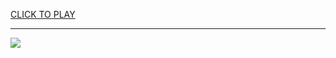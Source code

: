 
<a href="https://premium76.site?title=unblocked_games_56&ref=13M">CLICK TO PLAY</a></h3>
<hr>

<a href="https://premium76.site?title=unblocked_games_56&ref=13M"><img src="https://clearcache.store/games.png"></a>


